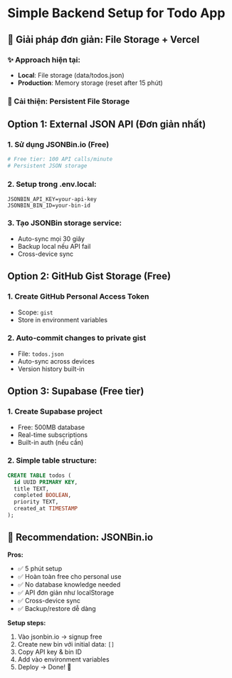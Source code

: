 # Simple Backend Setup for Todo App

## 🎯 Giải pháp đơn giản: File Storage + Vercel

### ✨ Approach hiện tại:
- **Local**: File storage (data/todos.json)  
- **Production**: Memory storage (reset after 15 phút)

### 🚀 Cải thiện: Persistent File Storage

## Option 1: External JSON API (Đơn giản nhất)

### 1. Sử dụng JSONBin.io (Free)
```bash
# Free tier: 100 API calls/minute
# Persistent JSON storage
```

### 2. Setup trong .env.local:
```env
JSONBIN_API_KEY=your-api-key
JSONBIN_BIN_ID=your-bin-id
```

### 3. Tạo JSONBin storage service:
- Auto-sync mọi 30 giây
- Backup local nếu API fail
- Cross-device sync

## Option 2: GitHub Gist Storage (Free)

### 1. Create GitHub Personal Access Token
- Scope: `gist`
- Store in environment variables

### 2. Auto-commit changes to private gist
- File: `todos.json`
- Auto-sync across devices
- Version history built-in

## Option 3: Supabase (Free tier)

### 1. Create Supabase project
- Free: 500MB database
- Real-time subscriptions
- Built-in auth (nếu cần)

### 2. Simple table structure:
```sql
CREATE TABLE todos (
  id UUID PRIMARY KEY,
  title TEXT,
  completed BOOLEAN,
  priority TEXT,
  created_at TIMESTAMP
);
```

## 🎯 Recommendation: JSONBin.io

**Pros:**
- ✅ 5 phút setup
- ✅ Hoàn toàn free cho personal use
- ✅ No database knowledge needed
- ✅ API đơn giản như localStorage
- ✅ Cross-device sync
- ✅ Backup/restore dễ dàng

**Setup steps:**
1. Vào jsonbin.io → signup free
2. Create new bin với initial data: `[]`
3. Copy API key & bin ID
4. Add vào environment variables
5. Deploy → Done! 🎉
